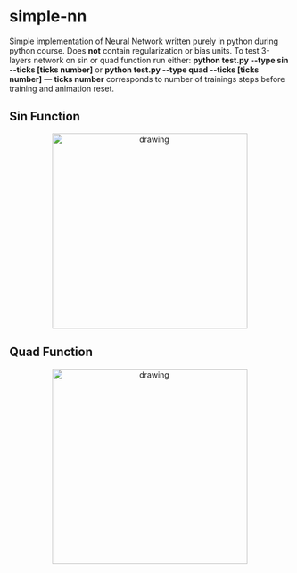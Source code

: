 # simple-nn
Simple implementation of Neural Network  written purely in python during python course. Does **not** contain  regularization or bias units. To test 3-layers network on sin or quad function run either: **python test.py --type sin --ticks [ticks number]** or **python test.py --type quad --ticks [ticks number]** — **ticks number** corresponds to number of trainings steps before training and animation reset. 

## Sin Function
<p align="center">
  <img src="https://github.com/regin123/simpleNN/blob/master/images/sin.png" alt="drawing" height=350px>
</p>

## Quad Function
<p align="center">
  <img src="https://github.com/regin123/simpleNN/blob/master/images/quad.png" alt="drawing" height=350px>
</p>

